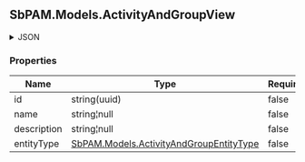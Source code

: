 
<h2 id="tocS_SbPAM.Models.ActivityAndGroupView">SbPAM.Models.ActivityAndGroupView</h2>

<a id="schemasbpam.models.activityandgroupview"></a>
<a id="schema_SbPAM.Models.ActivityAndGroupView"></a>
<a id="tocSsbpam.models.activityandgroupview"></a>
<a id="tocssbpam.models.activityandgroupview"></a>

<details><summary>JSON</summary>


```json
{
  "id": "497f6eca-6276-4993-bfeb-53cbbbba6f08",
  "name": "string",
  "description": "string",
  "entityType": "Activity"
}

```


</details>

### Properties

|Name|Type|Required|Restrictions|Description|
|---|---|---|---|---|
|id|string(uuid)|false|none|none|
|name|string¦null|false|none|none|
|description|string¦null|false|none|none|
|entityType|[SbPAM.Models.ActivityAndGroupEntityType](../Models/sbpam.models.activityandgroupentitytype.md)|false|none|none|


